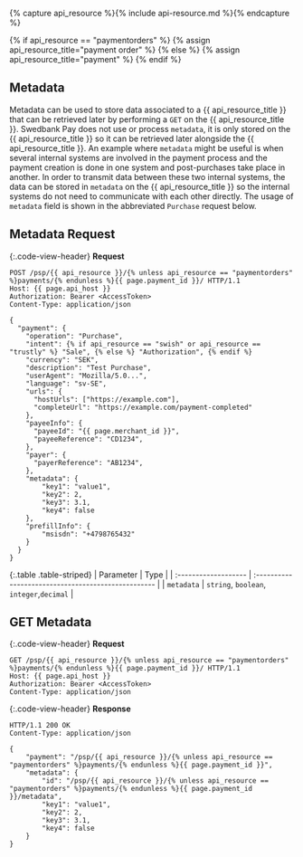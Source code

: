 {% capture api_resource %}{% include api-resource.md %}{% endcapture %}

{% if api_resource == "paymentorders" %}
  {% assign api_resource_title="payment order" %}
{% else %}
  {% assign api_resource_title="payment" %}
{% endif %}

## Metadata

Metadata can be used to store data associated to a {{ api_resource_title }}
that can be retrieved later by performing a `GET` on the
{{ api_resource_title }}.
Swedbank Pay does not use or process `metadata`, it is only stored on the
{{ api_resource_title }} so it can be retrieved later alongside the
{{ api_resource_title }}. An example where `metadata` might be useful is when
several internal systems are involved in the payment process and the payment
creation is done in one system and post-purchases take place in another.
In order to transmit data between these two internal systems, the data can be
stored in `metadata` on the {{ api_resource_title }} so the internal systems do
not need to communicate with each other directly.
The usage of `metadata` field is shown in the abbreviated `Purchase` request
below.

## Metadata Request

{:.code-view-header}
**Request**

```http
POST /psp/{{ api_resource }}/{% unless api_resource == "paymentorders" %}payments/{% endunless %}{{ page.payment_id }}/ HTTP/1.1
Host: {{ page.api_host }}
Authorization: Bearer <AccessToken>
Content-Type: application/json

{
  "payment": {
    "operation": "Purchase",
    "intent": {% if api_resource == "swish" or api_resource == "trustly" %} "Sale", {% else %} "Authorization", {% endif %}
    "currency": "SEK",
    "description": "Test Purchase",
    "userAgent": "Mozilla/5.0...",
    "language": "sv-SE",
    "urls": {
      "hostUrls": ["https://example.com"],
      "completeUrl": "https://example.com/payment-completed"
    },
    "payeeInfo": {
      "payeeId": "{{ page.merchant_id }}",
      "payeeReference": "CD1234",
    },
    "payer": {
      "payerReference": "AB1234",
    },
    "metadata": {
        "key1": "value1",
        "key2": 2,
        "key3": 3.1,
        "key4": false
    },
    "prefillInfo": {
        "msisdn": "+4798765432"
    }
  }
}
```

{:.table .table-striped}
| Parameter            | Type                                                |
| :------------------- | :-------------------------------------------------- |
| `metadata`           | `string`, `boolean`, `integer`,`decimal`            |

## GET Metadata

{:.code-view-header}
**Request**

```http
GET /psp/{{ api_resource }}/{% unless api_resource == "paymentorders" %}payments/{% endunless %}{{ page.payment_id }}/ HTTP/1.1
Host: {{ page.api_host }}
Authorization: Bearer <AccessToken>
Content-Type: application/json
```

{:.code-view-header}
**Response**

```http
HTTP/1.1 200 OK
Content-Type: application/json

{
    "payment": "/psp/{{ api_resource }}/{% unless api_resource == "paymentorders" %}payments/{% endunless %}{{ page.payment_id }}",
    "metadata": {
        "id": "/psp/{{ api_resource }}/{% unless api_resource == "paymentorders" %}payments/{% endunless %}{{ page.payment_id }}/metadata",
        "key1": "value1",
        "key2": 2,
        "key3": 3.1,
        "key4": false
    }
}
```
